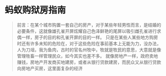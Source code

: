 # 蚂蚁购狱房指南

> 前言：在某个城市购置一套自己的房产，对于某些年轻男性而言，是结婚的必要条件，这就像雄孔雀开屏炫耀自己色泽鲜艳的尾屏以吸引雌孔雀进行求偶一样，房子的目的和孔雀开屏的目的一样。
> 只是在某些人某些地方购房时还有许多未知的危险在，对于这些危险在事前基本上无能为力，没办法，人为刀俎，我为鱼肉，古时的官名州牧中，牧就是牧民的意思，大意就是像管理牲畜一样管理民众，如今其实也差不多。
> 就像房地产一样，政府卖地赚钱，房地产开发商买地建房，或者从银行贷款建房，而民众又从银行贷款向房地产买房，这里面复杂的经济 

<!--stackedit_data:
eyJoaXN0b3J5IjpbMTUwOTQ5Njc2MiwtMTQ3NTg4MDMxNSw2NT
A3NjcwNSwtMTMyMzg3MjQzMiwtMjM2NjczMjQ4LC0yNDUwODEz
NTEsLTE1NzY4Njk4MDIsNTkyMTE0OTI2LC0xMzU2MjYxMzA1LD
I2MTQ3MzIzOSwxMTYwMjg5OTkzLDg1Njg5NDI2OSwyMTM1MDI1
MDYzLDE4NTU1NTIwNjBdfQ==
-->